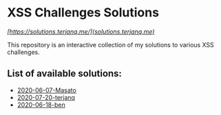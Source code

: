 # XSS Challenges Solutions
*[https://solutions.terjanq.me/](solutions.terjanq.me)*  


This repository is an interactive collection of my solutions to various XSS challenges.

## List of available solutions:
* [2020-06-07-Masato](https://solutions.terjanq.me/2020-06-07-Masato/index.html)
* [2020-07-20-terjanq](https://solutions.terjanq.me/2020-07-20-terjanq/index.html)
* [2020-06-18-ben](http://solutions.terjanq.me/2020-06-18-ben/index.html)
